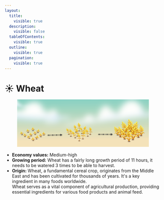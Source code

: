 ```yaml
---
layout:
  title:
    visible: true
  description:
    visible: false
  tableOfContents:
    visible: true
  outline:
    visible: true
  pagination:
    visible: true
---
```


# ☀️ Wheat

<figure><img src="../.gitbook/assets/Screenshot 2024-04-22 175440.png" alt=""><figcaption></figcaption></figure>

* **Economy values:** Medium-high
* **Growing period:** Wheat has a fairly long growth period of 11 hours, it needs to be watered 3 times to be able to harvest.
* **Origin:** Wheat, a fundamental cereal crop, originates from the Middle East and has been cultivated for thousands of years. It's a key ingredient in many foods worldwide.\
  Wheat serves as a vital component of agricultural production, providing essential ingredients for various food products and animal feed.

<div>

<figure><img src="../.gitbook/assets/4-1.png" alt="" width="175"><figcaption></figcaption></figure>

 

<figure><img src="../.gitbook/assets/tree-mid-4.png" alt=""><figcaption></figcaption></figure>

 

<figure><img src="../.gitbook/assets/tree-4.png" alt=""><figcaption></figcaption></figure>

</div>
